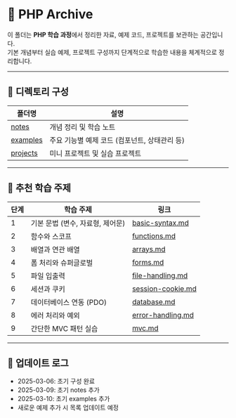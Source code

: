 # 🐘 PHP Archive

이 폴더는 **PHP 학습 과정**에서 정리한 자료, 예제 코드, 프로젝트를 보관하는 공간입니다.  
기본 개념부터 실습 예제, 프로젝트 구성까지 단계적으로 학습한 내용을 체계적으로 정리합니다.

---

## 📂 디렉토리 구성

| 폴더명 | 설명 |
|---|---|
| [notes](./notes) | 개념 정리 및 학습 노트 |
| [examples](./examples) | 주요 기능별 예제 코드 (컴포넌트, 상태관리 등) |
| [projects](./projects) | 미니 프로젝트 및 실습 프로젝트 |

---

## 📖 추천 학습 주제

| 단계 | 학습 주제 | 링크 |
|---|---|---|
| 1 | 기본 문법 (변수, 자료형, 제어문) | [basic-syntax.md](./notes/basic-syntax.md) |
| 2 | 함수와 스코프 | [functions.md](./notes/functions.md) |
| 3 | 배열과 연관 배열 | [arrays.md](./notes/arrays.md) |
| 4 | 폼 처리와 슈퍼글로벌 | [forms.md](./notes/forms.md) |
| 5 | 파일 입출력 | [file-handling.md](./notes/file-handling.md) |
| 6 | 세션과 쿠키 | [session-cookie.md](./notes/session-cookie.md) |
| 7 | 데이터베이스 연동 (PDO) | [database.md](./notes/database.md) |
| 8 | 에러 처리와 예외 | [error-handling.md](./notes/error-handling.md) |
| 9 | 간단한 MVC 패턴 실습 | [mvc.md](./notes/mvc.md) |

---

## 📢 업데이트 로그
- 2025-03-06: 초기 구성 완료
- 2025-03-09: 초기 notes 추가
- 2025-03-10: 초기 examples 추가
- 새로운 예제 추가 시 목록 업데이트 예정
